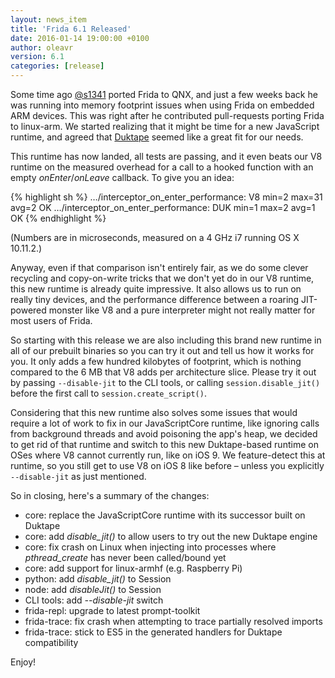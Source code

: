 ```yaml
---
layout: news_item
title: 'Frida 6.1 Released'
date: 2016-01-14 19:00:00 +0100
author: oleavr
version: 6.1
categories: [release]
---
```


Some time ago [@s1341](https://github.com/s1341) ported Frida to QNX, and just a
few weeks back he was running into memory footprint issues when using Frida on
embedded ARM devices. This was right after he contributed pull-requests porting
Frida to linux-arm. We started realizing that it might be time for a new
JavaScript runtime, and agreed that [Duktape](http://duktape.org/) seemed like a
great fit for our needs.

This runtime has now landed, all tests are passing, and it even beats our V8
runtime on the measured overhead for a call to a hooked function with an empty
*onEnter*/*onLeave* callback. To give you an idea:

{% highlight sh %}
…/interceptor_on_enter_performance: V8 min=2 max=31 avg=2 OK
…/interceptor_on_enter_performance: DUK min=1 max=2 avg=1 OK
{% endhighlight %}

(Numbers are in microseconds, measured on a 4 GHz i7 running OS X 10.11.2.)

Anyway, even if that comparison isn't entirely fair, as we do some clever
recycling and copy-on-write tricks that we don't yet do in our V8 runtime, this
new runtime is already quite impressive. It also allows us to run on really tiny
devices, and the performance difference between a roaring JIT-powered monster
like V8 and a pure interpreter might not really matter for most users of Frida.

So starting with this release we are also including this brand new runtime
in all of our prebuilt binaries so you can try it out and tell us how it works
for you. It only adds a few hundred kilobytes of footprint, which is nothing
compared to the 6 MB that V8 adds per architecture slice. Please try it out
by passing `--disable-jit` to the CLI tools, or calling `session.disable_jit()`
before the first call to `session.create_script()`.

Considering that this new runtime also solves some issues that would require a
lot of work to fix in our JavaScriptCore runtime, like ignoring calls from
background threads and avoid poisoning the app's heap, we decided to get rid
of that runtime and switch to this new Duktape-based runtime on OSes where V8
cannot currently run, like on iOS 9. We feature-detect this at runtime, so you
still get to use V8 on iOS 8 like before – unless you explicitly `--disable-jit`
as just mentioned.

So in closing, here's a summary of the changes:

- core: replace the JavaScriptCore runtime with its successor built on Duktape
- core: add *disable_jit()* to allow users to try out the new Duktape engine
- core: fix crash on Linux when injecting into processes where *pthread_create*
        has never been called/bound yet
- core: add support for linux-armhf (e.g. Raspberry Pi)
- python: add *disable_jit()* to Session
- node: add *disableJit()* to Session
- CLI tools: add *--disable-jit* switch
- frida-repl: upgrade to latest prompt-toolkit
- frida-trace: fix crash when attempting to trace partially resolved imports
- frida-trace: stick to ES5 in the generated handlers for Duktape compatibility

Enjoy!

